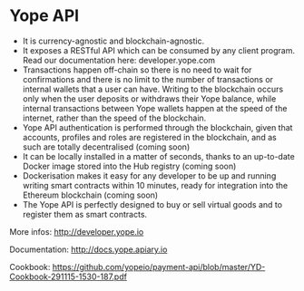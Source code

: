 # Yope API

* It is currency-agnostic and blockchain-agnostic. 
* It exposes a RESTful API which can be consumed by any client program. Read our documentation here: developer.yope.com
* Transactions happen off-chain so there is no need to wait for confirmations and there is no limit to the number of transactions or internal wallets that a user can have. Writing to the blockchain occurs only when the user deposits or withdraws their Yope balance, while internal transactions between Yope wallets happen at the speed of the internet, rather than the speed of the blockchain. 
* Yope API authentication is performed through the blockchain, given that accounts, profiles and roles are registered in the blockchain, and as such are totally decentralised (coming soon)
* It can be locally installed in a matter of seconds, thanks to an up-to-date Docker image stored into the Hub registry (coming soon)
* Dockerisation makes it easy for any developer to be up and running writing smart contracts within 10 minutes, ready for integration into the Ethereum blockchain (coming soon)
* The Yope API is perfectly designed to buy or sell virtual goods and to register them as smart contracts.

More infos: http://developer.yope.io

Documentation: http://docs.yope.apiary.io

Cookbook: https://github.com/yopeio/payment-api/blob/master/YD-Cookbook-291115-1530-187.pdf


